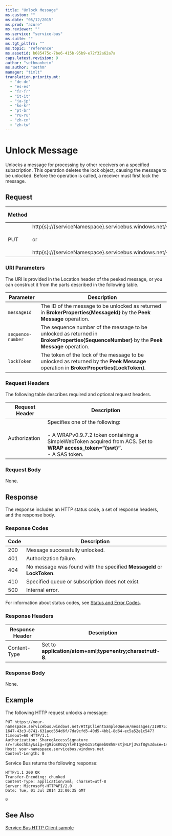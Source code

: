 ```yaml
---
title: "Unlock Message"
ms.custom: ""
ms.date: "05/12/2015"
ms.prod: "azure"
ms.reviewer: ""
ms.service: "service-bus"
ms.suite: ""
ms.tgt_pltfrm: ""
ms.topic: "reference"
ms.assetid: b685475c-7be6-415b-95b9-e72f32a62a7a
caps.latest.revision: 9
author: "sethmanheim"
ms.author: "sethm"
manager: "timlt"
translation.priority.mt: 
  - "de-de"
  - "es-es"
  - "fr-fr"
  - "it-it"
  - "ja-jp"
  - "ko-kr"
  - "pt-br"
  - "ru-ru"
  - "zh-cn"
  - "zh-tw"
---
```

# Unlock Message
Unlocks a message for processing by other receivers on a specified subscription. This operation deletes the lock object, causing the message to be unlocked. Before the operation is called, a receiver must first lock the message.  
  
## Request  
  
|Method|Request URI|HTTP Version|  
|------------|-----------------|------------------|  
|PUT|http{s}://{serviceNamespace}.servicebus.windows.net/{queuePath}/messages/{messageId&#124;sequenceNumber}/{lockToken}<br /><br /> or<br /><br /> http{s}://{serviceNamespace}.servicebus.windows.net/{topicPath}/subscriptions/{subscriptionName}/messages/{messageId&#124;sequenceNumber}/{lockToken}|HTTP/1.1|  
  
### URI Parameters  
 The URI is provided in the Location header of the peeked message, or you can construct it from the parts described in the following table.  
  
|Parameter|Description|  
|---------------|-----------------|  
|`messageId`|The ID of the message to be unlocked as returned in **BrokerProperties{MessageId}** by the **Peek Message** operation.|  
|`sequence-number`|The sequence number of the message to be unlocked as returned in **BrokerProperties{SequenceNumber}** by the **Peek Message** operation.|  
|`lockToken`|The token of the lock of the message to be unlocked as returned by the **Peek Message** operation in **BrokerProperties{LockToken}**.|  
  
### Request Headers  
 The following table describes required and optional request headers.  
  
|Request Header|Description|  
|--------------------|-----------------|  
|Authorization|Specifies one of the following:<br /><br /> -   A WRAPv0.9.7.2 token containing a SimpleWebToken acquired from ACS. Set to **WRAP access_token=”{swt}”**.<br />-   A SAS token.|  
  
### Request Body  
 None.  
  
## Response  
 The response includes an HTTP status code, a set of response headers, and the response body.  
  
### Response Codes  
  
|Code|Description|  
|----------|-----------------|  
|200|Message successfully unlocked.|  
|401|Authorization failure.|  
|404|No message was found with the specified **MessageId** or **LockToken**.|  
|410|Specified queue or subscription does not exist.|  
|500|Internal error.|  
  
 For information about status codes, see [Status and Error Codes](https://msdn.microsoft.com/library/windowsazure/dd179382.aspx).  
  
### Response Headers  
  
|Response Header|Description|  
|---------------------|-----------------|  
|Content-Type|Set to **application/atom+xml;type=entry;charset=utf-8**.|  
  
### Response Body  
 None.  
  
## Example  
 The following HTTP request unlocks a message:  
  
```  
PUT https://your-namespace.servicebus.windows.net/HttpClientSampleQueue/messages/31907572-1647-43c3-8741-631acd554d6f/7da9cfd5-40d5-4bb1-8d64-ec5a52e1c547?timeout=60 HTTP/1.1  
Authorization: SharedAccessSignature sr=rukochbay&sig=rg9iGsK0ZyYlvhIqyH5IS5tqmeb08h8FstjHLPj3%2f8g%3d&se=1404265946&skn=RootManageSharedAccessKey  
Host: your-namespace.servicebus.windows.net  
Content-Length: 0  
```  
  
 Service Bus returns the following response:  
  
```  
HTTP/1.1 200 OK  
Transfer-Encoding: chunked  
Content-Type: application/xml; charset=utf-8  
Server: Microsoft-HTTPAPI/2.0  
Date: Tue, 01 Jul 2014 23:00:35 GMT  
  
0  
```  
  
## See Also  
 [Service Bus HTTP Client sample](https://code.msdn.microsoft.com/Service-Bus-HTTP-client-fe7da74a)